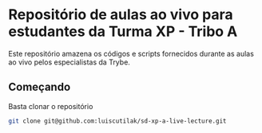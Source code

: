 # Repositório de aulas ao vivo para estudantes da Turma XP - Tribo A

Este repositório amazena os códigos e scripts fornecidos durante as aulas ao vivo pelos especialistas da Trybe.

## Começando

Basta clonar o repositório

```sh
git clone git@github.com:luiscutilak/sd-xp-a-live-lecture.git
```